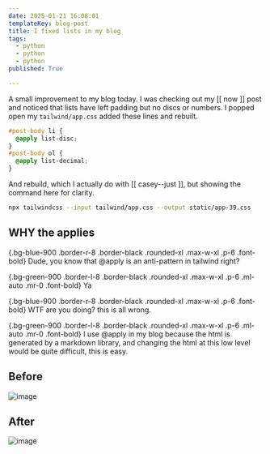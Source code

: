```yaml
---
date: 2025-01-21 16:08:01
templateKey: blog-post
title: I fixed lists in my blog
tags:
  - python
  - python
  - python
published: True

---
```


A small improvement to my blog today. I was checking out my [[ now ]] post and
noticed that lists have left padding but no discs or numbers.  I popped open my
`tailwind/app.css` added these lines and rebuilt.

``` css
#post-body li {
  @apply list-disc;
}
#post-body ol {
  @apply list-decimal;
}
```

And rebuild, which I actually do with [[ casey--just ]], but showing the
command here for clarity.

``` bash
npx tailwindcss --input tailwind/app.css --output static/app-39.css
```

## WHY the applies

{.bg-blue-900 .border-r-8 .border-black .rounded-xl .max-w-xl .p-6 .font-bold}
Dude, you know that @apply is an anti-pattern in tailwind right?

{.bg-green-900 .border-l-8 .border-black .rounded-xl .max-w-xl .p-6 .ml-auto .mr-0 .font-bold}
Ya

{.bg-blue-900 .border-r-8 .border-black .rounded-xl .max-w-xl .p-6 .font-bold}
WTF are you doing? this is all wrong.

{.bg-green-900 .border-l-8 .border-black .rounded-xl .max-w-xl .p-6 .ml-auto .mr-0 .font-bold}
I use @apply in my blog because the html is generated by a markdown library,
and changing the html at this low level would be quite difficult, this is easy.

## Before

![image](https://dropper.wayl.one/api/file/5c48f763-5ef6-49b0-9e8f-5167ab046f05.webp)

## After

![image](https://dropper.wayl.one/api/file/0cf1c5d9-0948-444f-9a6c-387d22b9db43.webp)
